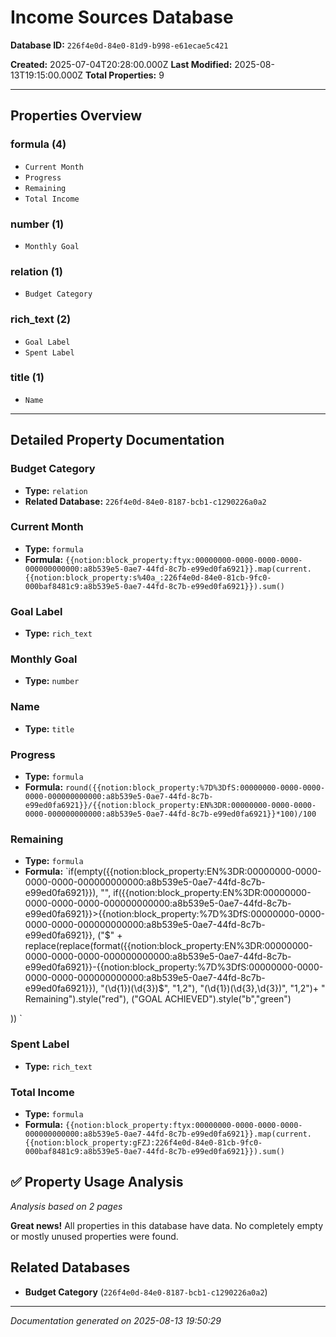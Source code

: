 # Income Sources Database

**Database ID:** `226f4e0d-84e0-81d9-b998-e61ecae5c421`

**Created:** 2025-07-04T20:28:00.000Z
**Last Modified:** 2025-08-13T19:15:00.000Z
**Total Properties:** 9

---

## Properties Overview

### formula (4)
- `Current Month`
- `Progress`
- `Remaining`
- `Total Income`

### number (1)
- `Monthly Goal`

### relation (1)
- `Budget Category`

### rich_text (2)
- `Goal Label`
- `Spent Label`

### title (1)
- `Name`

---

## Detailed Property Documentation

### Budget Category
- **Type:** `relation`
- **Related Database:** `226f4e0d-84e0-8187-bcb1-c1290226a0a2`

### Current Month
- **Type:** `formula`
- **Formula:** `{{notion:block_property:ftyx:00000000-0000-0000-0000-000000000000:a8b539e5-0ae7-44fd-8c7b-e99ed0fa6921}}.map(current.{{notion:block_property:s%40a_:226f4e0d-84e0-81cb-9fc0-000baf8481c9:a8b539e5-0ae7-44fd-8c7b-e99ed0fa6921}}).sum()`

### Goal Label
- **Type:** `rich_text`

### Monthly Goal
- **Type:** `number`

### Name
- **Type:** `title`

### Progress
- **Type:** `formula`
- **Formula:** `round({{notion:block_property:%7D%3DfS:00000000-0000-0000-0000-000000000000:a8b539e5-0ae7-44fd-8c7b-e99ed0fa6921}}/{{notion:block_property:EN%3DR:00000000-0000-0000-0000-000000000000:a8b539e5-0ae7-44fd-8c7b-e99ed0fa6921}}*100)/100`

### Remaining
- **Type:** `formula`
- **Formula:** `if(empty({{notion:block_property:EN%3DR:00000000-0000-0000-0000-000000000000:a8b539e5-0ae7-44fd-8c7b-e99ed0fa6921}}), "", if({{notion:block_property:EN%3DR:00000000-0000-0000-0000-000000000000:a8b539e5-0ae7-44fd-8c7b-e99ed0fa6921}}>{{notion:block_property:%7D%3DfS:00000000-0000-0000-0000-000000000000:a8b539e5-0ae7-44fd-8c7b-e99ed0fa6921}}, ("$" +  replace(replace(format({{notion:block_property:EN%3DR:00000000-0000-0000-0000-000000000000:a8b539e5-0ae7-44fd-8c7b-e99ed0fa6921}}-{{notion:block_property:%7D%3DfS:00000000-0000-0000-0000-000000000000:a8b539e5-0ae7-44fd-8c7b-e99ed0fa6921}}), "(\d{1})(\d{3})$", "$1,$2"), "(\d{1})(\d{3},\d{3})", "$1,$2")+ " Remaining").style("red"),
("GOAL ACHIEVED").style("b","green")
	
)) `

### Spent Label
- **Type:** `rich_text`

### Total Income
- **Type:** `formula`
- **Formula:** `{{notion:block_property:ftyx:00000000-0000-0000-0000-000000000000:a8b539e5-0ae7-44fd-8c7b-e99ed0fa6921}}.map(current.{{notion:block_property:gFZJ:226f4e0d-84e0-81cb-9fc0-000baf8481c9:a8b539e5-0ae7-44fd-8c7b-e99ed0fa6921}}).sum()`

## ✅ Property Usage Analysis

*Analysis based on 2 pages*

**Great news!** All properties in this database have data. No completely empty or mostly unused properties were found.

## Related Databases

- **Budget Category** (`226f4e0d-84e0-8187-bcb1-c1290226a0a2`)

---

*Documentation generated on 2025-08-13 19:50:29*
